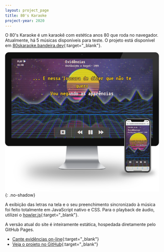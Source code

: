 ```yaml
---
layout: project_page
title: 80's Karaoke
project-year: 2020
---
```


O 80's Karaoke é um karaokê com estética anos 80 que roda no navegador. Atualmente, há 5 músicas disponíveis para teste. O projeto está disponível em [80skaraoke.bandeira.dev](https://80skaraoke.bandeira.dev){:target="_blank"}.

![](/assets/projects/80skaraoke/80s-karaoke.png){: .no-shadow}

A exibição das letras na tela e o seu preenchimento sincronizado à música foi feito totalmente em JavaScript nativo e CSS. Para o playback de áudio, utilizei o [howler.js](https://howlerjs.com){:target="_blank"}.

A versão atual do site é inteiramente estática, hospedada diretamente pelo GitHub Pages.

- [Cante evidências on-line](https://80skaraoke.bandeira.dev/play/?trackid=1){:target="_blank"}
- [Veja o projeto no GitHub](https://github.com/mateusbandeiraa/80sKaraoke){:target="_blank"}
